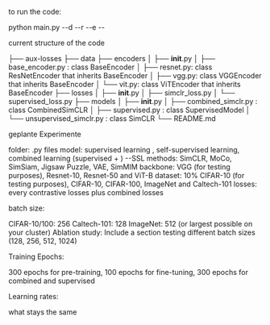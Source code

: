 to run the code:

python main.py --d --r --e --

current structure of the code

├── aux-losses
├── data
├── encoders
│   ├── __init__.py
│   ├── base_encoder.py : class BaseEncoder
│   ├── resnet.py: class ResNetEncoder that inherits BaseEncoder
│   ├── vgg.py: class VGGEncoder that inherits BaseEncoder
│   └── vit.py: class ViTEncoder that inherits BaseEncoder
├── losses
│   ├── __init__.py
│   ├── simclr_loss.py
│   └── supervised_loss.py
├── models
│   ├── __init__.py
│   ├── combined_simclr.py : class CombinedSimCLR
│   ├── supervised.py : class SupervisedModel
│   └── unsupervised_simclr.py : class SimCLR
└── README.md

geplante Experimente

folder: .py files
model: supervised learning , self-supervised learning, combined learning (supervised + )
--SSL methods: SimCLR, MoCo, SimSiam, Jigsaw Puzzle, VAE, SimMIM
backbone: VGG (for testing purposes), Resnet-10, Resnet-50 and ViT-B
dataset:  10% CIFAR-10 (for testing purposes), CIFAR-10, CIFAR-100, ImageNet and Caltech-101
losses: every contrastive losses plus combined losses



batch size:

CIFAR-10/100: 256
Caltech-101: 128
ImageNet: 512 (or largest possible on your cluster)
Ablation study: Include a section testing different batch sizes (128, 256, 512, 1024) 


Training Epochs:

300 epochs for pre-training, 100 epochs for fine-tuning, 
300 epochs for combined and supervised

Learning rates: 



what stays the same


